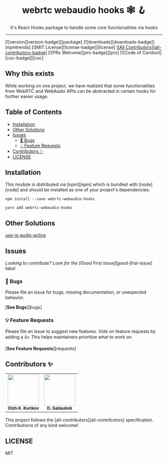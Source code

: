 <div align="center">
<h1>webrtc webaudio hooks 🕸 🪝</h1>

<p>It's React Hooks package to handle some core functionalities via hooks</p>
</div>

---

<!-- prettier-ignore-start -->
[![version][version-badge]][package]
[![downloads][downloads-badge]][npmtrends]
[![MIT License][license-badge]][license]
[![All Contributors][all-contributors-badge]](#contributors-)
[![PRs Welcome][prs-badge]][prs]
[![Code of Conduct][coc-badge]][coc]
<!-- prettier-ignore-end -->
## Why this exists

While working on one project, we have realized that some functionalities from WebRTC and WebAudio APIs can be abstracted in certain hooks for further easier usage.

## Table of Contents

<!-- START doctoc generated TOC please keep comment here to allow auto update -->
<!-- DON'T EDIT THIS SECTION, INSTEAD RE-RUN doctoc TO UPDATE -->

- [Installation](#installation)
- [Other Solutions](#other-solutions)
- [Issues](#issues)
  - [🐛 Bugs](#-bugs)
  - [💡 Feature Requests](#-feature-requests)
- [Contributors ✨](#contributors-)
- [LICENSE](#license)

<!-- END doctoc generated TOC please keep comment here to allow auto update -->

## Installation

This module is distributed via [npm][npm] which is bundled with [node][node] and
should be installed as one of your project's dependencies:

```shell
npm install --save webrtc-webaudio-hooks
```

```shell
yarn add webrtc-webaudio-hooks
```
## Other Solutions

[use-is-audio-active](https://github.com/olzh2102/use-is-audio-active)

## Issues

_Looking to contribute? Look for the [Good First Issue][good-first-issue]
label._

### 🐛 Bugs

Please file an issue for bugs, missing documentation, or unexpected behavior.

[**See Bugs**][bugs]

### 💡 Feature Requests

Please file an issue to suggest new features. Vote on feature requests by adding
a 👍. This helps maintainers prioritize what to work on.

[**See Feature Requests**][requests]

## Contributors ✨

<table>
  <tr>
    <td align="center"><a href="https://www.linkedin.com/in/olzh2102/"><img src="https://avatars.githubusercontent.com/u/27337196?v=4?v=3?s=100" width="100px;" alt=""/><br /><sub><b>Olzh K. Kurikov</b></sub></a>
    <td align="center"><a href="https://www.linkedin.com/in/dinmukhamed-sailaubek-9a5a78234/"><img src="https://avatars.githubusercontent.com/u/57768070?v=4?v=4?s=100" width="100px;" alt=""/><br /><sub><b>D. Sailaubek</b></sub></a>
    
  </tr>
</table>

<!-- markdownlint-restore -->
<!-- prettier-ignore-end -->

<!-- ALL-CONTRIBUTORS-LIST:END -->

This project follows the [all-contributors][all-contributors] specification.
Contributions of any kind welcome!

## LICENSE

MIT
